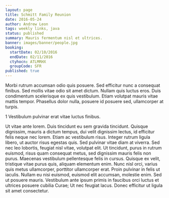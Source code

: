```yaml
---
layout: page
title: Schmitt Family Reunion
date: 2016-05-24
author: Andrew Leon
tags: weekly links, java
status: published
summary: Mauris fermentum nisl et ultrices.
banner: images/banner/people.jpg
booking:
  startDate: 02/10/2016
  endDate: 02/11/2016
  ctyhocn: ATLMRHX
  groupCode: SFR
published: true
---
```

Morbi rutrum accumsan odio quis posuere. Sed efficitur nunc a consequat finibus. Sed mollis vitae odio sit amet dictum. Nullam quis luctus eros. Duis condimentum scelerisque ex quis vestibulum. Etiam volutpat mauris vitae mattis tempor. Phasellus dolor nulla, posuere id posuere sed, ullamcorper at turpis.

1 Vestibulum pulvinar erat vitae luctus finibus.

Ut vitae ante lorem. Duis tincidunt eu sem gravida tincidunt. Quisque dignissim, mauris a dictum tempus, dui velit dignissim lectus, id efficitur felis neque nec lorem. Etiam ac vestibulum risus. Integer rutrum ligula libero, ut auctor risus egestas quis. Sed pulvinar vitae diam at viverra. Sed nec leo lobortis, feugiat nisl vitae, volutpat elit. Ut tincidunt, purus in rutrum euismod, risus quam consequat metus, sed dignissim mauris felis non purus.
Maecenas vestibulum pellentesque felis in cursus. Quisque ex velit, tristique vitae purus quis, aliquam elementum enim. Nunc nisl orci, varius quis metus ullamcorper, porttitor ullamcorper erat. Proin pulvinar in felis ut iaculis. Nullam eu nisi euismod, euismod elit accumsan, molestie enim. Sed ut posuere mauris. Vestibulum ante ipsum primis in faucibus orci luctus et ultrices posuere cubilia Curae; Ut nec feugiat lacus. Donec efficitur ut ligula sit amet consectetur.
